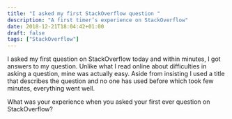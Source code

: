 ```yaml
---
title: "I asked my first StackOverflow question "
description: "A first timer’s experience on StackOverflow"
date: 2018-12-21T18:04:42+01:00
draft: false
tags: ["StackOverflow"]
---
```


I asked my first question on StackOverflow today and within minutes, I got answers to my question. Unlike what I read online about difficulties in asking a question, mine was actually easy. Aside from insisting I used a title that describes the question and no one has used before which took few minutes, everything went well.

What was your experience when you asked your first ever question on StackOverflow?